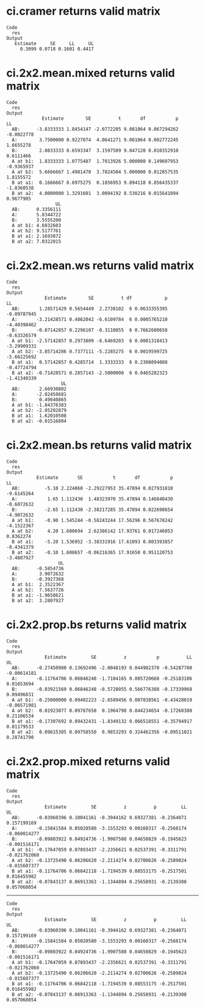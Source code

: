 # ci.cramer returns valid matrix

    Code
      res
    Output
       Estimate     SE     LL     UL
         0.3099 0.0718 0.1601 0.4417

# ci.2x2.mean.mixed returns valid matrix

    Code
      res
    Output
                 Estimate        SE          t       df           p         LL
      AB:      -3.8333333 1.8454147 -2.0772205 9.081064 0.067294262 -8.0022778
      A:        3.7500000 0.9227074  4.0641271 9.081064 0.002772245  1.6655278
      B:        2.0833333 0.6593347  3.1597509 9.847120 0.010352910  0.6111466
      A at b1:  1.8333333 1.0775487  1.7013926 5.000000 0.149607953 -0.9365937
      A at b2:  5.6666667 1.4981470  3.7824504 5.000000 0.012857535  1.8155572
      B at a1:  0.1666667 0.8975275  0.1856953 9.894118 0.856435337 -1.8360538
      B at a2:  4.0000000 1.3291601  3.0094192 8.530216 0.015641094  0.9677985
                      UL
      AB:      0.3356111
      A:       5.8344722
      B:       3.5555200
      A at b1: 4.6032603
      A at b2: 9.5177761
      B at a1: 2.1693872
      B at a2: 7.0322015

# ci.2x2.mean.ws returns valid matrix

    Code
      res
    Output
                  Estimate        SE          t df            p          LL
      AB:       1.28571429 0.5654449  2.2738102  6 0.0633355395 -0.09787945
      A:       -3.21428571 0.4862042 -6.6109784  6 0.0005765210 -4.40398462
      B:       -0.07142857 0.2296107 -0.3110855  6 0.7662600658 -0.63326579
      A at b1: -2.57142857 0.2973809 -8.6469203  6 0.0001318413 -3.29909331
      A at b2: -3.85714286 0.7377111 -5.2285275  6 0.0019599725 -5.66225692
      B at a1:  0.57142857 0.4285714  1.3333333  6 0.2308094088 -0.47724794
      B at a2: -0.71428571 0.2857143 -2.5000000  6 0.0465282323 -1.41340339
                        UL
      AB:       2.66930802
      A:       -2.02458681
      B:        0.49040865
      A at b1: -1.84376383
      A at b2: -2.05202879
      B at a1:  1.62010508
      B at a2: -0.01516804

# ci.2x2.mean.bs returns valid matrix

    Code
      res
    Output
               Estimate       SE           t       df           p         LL
      AB:         -5.10 2.224860 -2.29227953 35.47894 0.027931810 -9.6145264
      A:           1.65 1.112430  1.48323970 35.47894 0.146840430 -0.6072632
      B:          -2.65 1.112430 -2.38217285 35.47894 0.022698654 -4.9072632
      A at b1:    -0.90 1.545244 -0.58243244 17.56296 0.567678242 -4.1522367
      A at b2:     4.20 1.600694  2.62386142 17.93761 0.017246053  0.8362274
      B at a1:    -5.20 1.536952 -3.38331916 17.61093 0.003393857 -8.4341379
      B at a2:    -0.10 1.608657 -0.06216365 17.91650 0.951120753 -3.4807927
                       UL
      AB:      -0.5854736
      A:        3.9072632
      B:       -0.3927368
      A at b1:  2.3522367
      A at b2:  7.5637726
      B at a1: -1.9658621
      B at a2:  3.2807927

# ci.2x2.prop.bs returns valid matrix

    Code
      res
    Output
                  Estimate         SE          z           p          LL          UL
      AB:      -0.27450980 0.13692496 -2.0048193 0.044982370 -0.54287780 -0.00614181
      A:       -0.11764706 0.06846248 -1.7184165 0.085720668 -0.25183106  0.01653694
      B:       -0.03921569 0.06846248 -0.5728055 0.566776388 -0.17339968  0.09496831
      A at b1: -0.25000000 0.09402223 -2.6589456 0.007838561 -0.43428019 -0.06571981
      A at b2:  0.01923077 0.09787658  0.1964798 0.844234654 -0.17260380  0.21106534
      B at a1: -0.17307692 0.09432431 -1.8349132 0.066518551 -0.35794917  0.01179533
      B at a2:  0.09615385 0.09758550  0.9853293 0.324462356 -0.09511021  0.28741790

# ci.2x2.prop.mixed returns valid matrix

    Code
      res
    Output
                  Estimate         SE          z          p         LL           UL
      AB:      -0.03960396 0.10041161 -0.3944162 0.69327381 -0.2364071  0.157199169
      A:       -0.15841584 0.05020580 -3.1553293 0.00160317 -0.2568174 -0.060014277
      B:       -0.09803922 0.04924736 -1.9907508 0.04650829 -0.1945623 -0.001516171
      A at b1: -0.17647059 0.07893437 -2.2356621 0.02537391 -0.3311791 -0.021762060
      A at b2: -0.13725490 0.06206620 -2.2114274 0.02700626 -0.2589024 -0.015607377
      B at a1: -0.11764706 0.06842118 -1.7194539 0.08553175 -0.2517501  0.016455982
      B at a2: -0.07843137 0.06913363 -1.1344894 0.25658931 -0.2139308  0.057068054

---

    Code
      res
    Output
                  Estimate         SE          z          p         LL           UL
      AB:      -0.03960396 0.10041161 -0.3944162 0.69327381 -0.2364071  0.157199169
      A:       -0.15841584 0.05020580 -3.1553293 0.00160317 -0.2568174 -0.060014277
      B:       -0.09803922 0.04924736 -1.9907508 0.04650829 -0.1945623 -0.001516171
      A at b1: -0.17647059 0.07893437 -2.2356621 0.02537391 -0.3311791 -0.021762060
      A at b2: -0.13725490 0.06206620 -2.2114274 0.02700626 -0.2589024 -0.015607377
      B at a1: -0.11764706 0.06842118 -1.7194539 0.08553175 -0.2517501  0.016455982
      B at a2: -0.07843137 0.06913363 -1.1344894 0.25658931 -0.2139308  0.057068054

